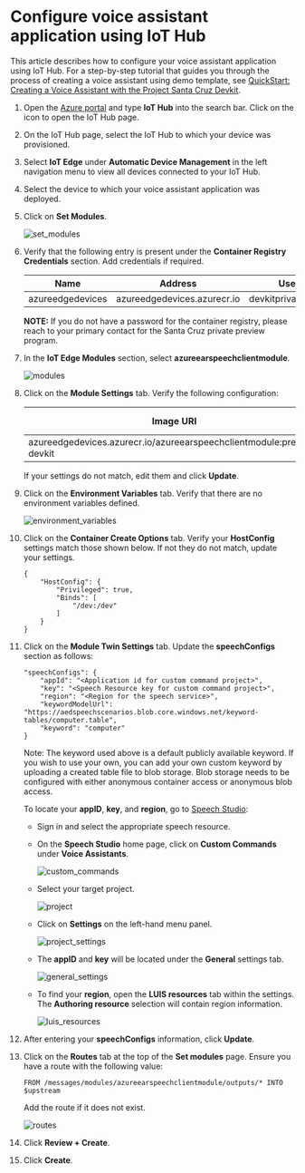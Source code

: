 # Configure voice assistant application using IoT Hub

This article describes how to configure your voice assistant application using IoT Hub. For a step-by-step tutorial that guides you through the process of creating a voice assistant using demo template, see [QuickStart: Creating a Voice Assistant with the Project Santa Cruz Devkit](../../nocode-speech.md).

1. Open the [Azure portal](https://portal.azure.com) and type **IoT Hub** into the search bar. Click on the icon to open the IoT Hub page.

1. On the IoT Hub page, select the IoT Hub to which your device was provisioned.

1. Select **IoT Edge** under **Automatic Device Management** in the left navigation menu to view all devices connected to your IoT Hub.

1. Select the device to which your voice assistant application was deployed.

1. Click on **Set Modules**.

    ![set_modules](https://github.com/microsoft/Project-Santa-Cruz-Private-Preview/blob/main/user-guides/prototyping/how-tos/speech/article_images/speech_set_modules.png)

1. Verify that the following entry is present under the **Container Registry Credentials** section. Add credentials if required.

    Name|Address|Username|Password
    ----|-------|--------|--------
    azureedgedevices|azureedgedevices.azurecr.io|devkitprivatepreviewpull|***

    **NOTE:** If you do not have a password for the container registry, please reach to your primary contact for the Santa Cruz private preview program.

1. In the **IoT Edge Modules** section, select **azureearspeechclientmodule**.

    ![modules](https://github.com/microsoft/Project-Santa-Cruz-Private-Preview/blob/main/user-guides/prototyping/how-tos/speech/article_images/speech_modules.png)

1. Click on the **Module Settings** tab. Verify the following configuration:

    Image URI|Restart Policy|Desired Status
    ---------|--------------|--------------
    azureedgedevices.azurecr.io/azureearspeechclientmodule:preload-devkit |always|running

    If your settings do not match, edit them and click **Update**.

1. Click on the **Environment Variables** tab. Verify that there are no environment variables defined.

    ![environment_variables](https://github.com/microsoft/Project-Santa-Cruz-Private-Preview/blob/main/user-guides/prototyping/how-tos/speech/article_images/speech_environment_variables.png)

1. Click on the **Container Create Options** tab. Verify your **HostConfig** settings match those shown below. If not they do not match, update your settings.

    ```
    {
        "HostConfig": {
            "Privileged": true,
            "Binds": [
                "/dev:/dev"
            ]
        }
    }
    ```

1. Click on the **Module Twin Settings** tab. Update the **speechConfigs** section as follows:

    ```
    "speechConfigs": {
        "appId": "<Application id for custom command project>",
        "key": "<Speech Resource key for custom command project>",
        "region": "<Region for the speech service>",
        "keywordModelUrl": "https://aedspeechscenarios.blob.core.windows.net/keyword-tables/computer.table",
        "keyword": "computer"
    }
    ```

    Note: The keyword used above is a default publicly available keyword. If you wish to use your own, you can add your own custom keyword by uploading a created table file to blob storage. Blob storage needs to be configured with either anonymous container access or anonymous blob access.

    To locate your **appID**, **key**, and **region**, go to [Speech Studio](https://speech.microsoft.com/):

    - Sign in and select the appropriate speech resource.

    - On the **Speech Studio** home page, click on **Custom Commands** under **Voice Assistants**.

        ![custom_commands](https://github.com/microsoft/Project-Santa-Cruz-Private-Preview/blob/main/user-guides/prototyping/how-tos/speech/article_images/speech_custom_commands.png)

    - Select your target project.

        ![project](https://github.com/microsoft/Project-Santa-Cruz-Private-Preview/blob/main/user-guides/prototyping/how-tos/speech/article_images/speech_project.png)

    - Click on **Settings** on the left-hand menu panel.

        ![project_settings](https://github.com/microsoft/Project-Santa-Cruz-Private-Preview/blob/main/user-guides/prototyping/how-tos/speech/article_images/speech_project_settings.png)

    - The **appID** and **key** will be located under the **General** settings tab.

        ![general_settings](https://github.com/microsoft/Project-Santa-Cruz-Private-Preview/blob/main/user-guides/prototyping/how-tos/speech/article_images/speech_general_settings.png)

    - To find your **region**, open the **LUIS resources** tab within the settings. The **Authoring resource** selection will contain region information.

        ![luis_resources](https://github.com/microsoft/Project-Santa-Cruz-Private-Preview/blob/main/user-guides/prototyping/how-tos/speech/article_images/speech_luis_resources.png)

1. After entering your **speechConfigs** information, click **Update**.

1. Click on the **Routes** tab at the top of the **Set modules** page. Ensure you have a route with the following value:

    ```
    FROM /messages/modules/azureearspeechclientmodule/outputs/* INTO $upstream
    ```

    Add the route if it does not exist.

    ![routes](https://github.com/microsoft/Project-Santa-Cruz-Private-Preview/blob/main/user-guides/prototyping/how-tos/speech/article_images/speech_routes.png)

1. Click **Review + Create**.

1. Click **Create**.
